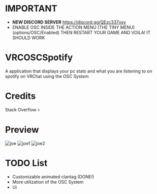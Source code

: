 # IMPORTANT
 - **NEW DISCORD SERVER** https://discord.gg/QEzc337xsv
 - ENABLE OSC INSIDE THE ACTION MENU (THE TINY MENU) (options/OSC/Enabled) THEN RESTART YOUR GAME AND VOILA! IT SHOULD WORK
# VRCOSCSpotify
A application that displays your pc stats and what you are listening to on spotify on VRChat using the OSC System

# Credits
Stack Overflow 💀
# Preview
![joe](https://i.imgur.com/cqY9qTl.png)
![joe1](https://i.imgur.com/hTnOjE6.png)
![joe2](https://i.imgur.com/mzqAXXU.jpg)
# TODO List
- Customizable animated clantag (DONE!)
- More utilization of the OSC System
- Ui 
